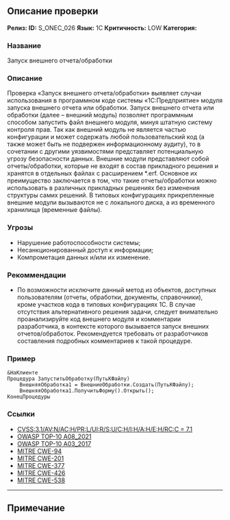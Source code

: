 ## Описание проверки
**Релиз:**
**ID:** S_ONEC_026
**Язык:** 1С
**Критичность:** LOW
**Категория:** 

### Название 
Запуск внешнего отчета/обработки
### Описание 
Проверка «Запуск внешнего отчета/обработки» выявляет случаи использования в программном коде системы «1С:Предприятие» модуля запуска внешнего отчета или обработки.
Запуск внешнего отчета или обработки (далее – внешний модуль) позволяет программным способом запустить файл внешнего модуля, минуя штатную систему контроля прав. Так как внешний модуль не является частью конфигурации и может содержать любой пользовательский код (а также может быть не подвержен информационному аудиту), то в сочетании с другими уязвимостями представляет потенциальную угрозу безопасности данных.
Внешние модули представляют собой отчеты/обработки, которые не входят в состав прикладного решения и хранятся в отдельных файлах с расширением *.erf. Основное их преимущество заключается в том, что такие отчеты/обработки можно использовать в различных прикладных решениях без изменения структуры самих решений. В типовых конфигурациях прикрепленные внешние модули вызываются не с локального диска, а из временного хранилища (временные файлы).

### Угрозы 
- Нарушение работоспособности системы;
- Несанкционированный доступ к информации;
- Компрометация данных и/или их изменение.
### Рекоммендации 
- По возможности исключите данный метод из объектов, доступных пользователям (отчеты, обработки, документы, справочники), кроме участков кода в типовых конфигурациях 1С. В случае отсутствия альтернативного решения задачи, следует внимательно проанализируйте код внешнего модуля и комментарии разработчика, в контексте которого вызывается запуск внешних отчетов/обработок. Рекомендуется требовать от разработчиков составления подробных комментариев к такой процедуре.
### Пример 
``` 
&НаКлиенте
Процедура ЗапуститьОбработку(ПутьКФайлу)
	ВнешняяОбработка1 = ВнешниеОбработки.Создать(ПутьКФайлу);
	ВнешняяОбработка1.ПолучитьФорму().Открыть();
КонецПроцедуры
``` 
### Ссылки
- [CVSS:3.1/AV:N/AC:H/PR:L/UI:R/S:U/C:H/I:H/A:H/E:H/RC:C = 7.1](https://www.first.org/cvss/calculator/3.1#CVSS:3.1/AV:N/AC:H/PR:L/UI:R/S:U/C:H/I:H/A:H/E:H/RC:C)
- [OWASP TOP-10 A08_2021](https://owasp.org/Top10/A08_2021-Software_and_Data_Integrity_Failures/)
- [OWASP TOP-10 A03_2017](https://owasp.org/www-project-top-ten/2017/A3_2017-Sensitive_Data_Exposure)
- [MITRE CWE-94](https://cwe.mitre.org/data/definitions/94.html)
- [MITRE CWE-201](https://cwe.mitre.org/data/definitions/201.html)
- [MITRE CWE-377](https://cwe.mitre.org/data/definitions/377.html)
- [MITRE CWE-426](https://cwe.mitre.org/data/definitions/426.html)
- [MITRE CWE-538](https://cwe.mitre.org/data/definitions/538.html)

---
## Примечание
